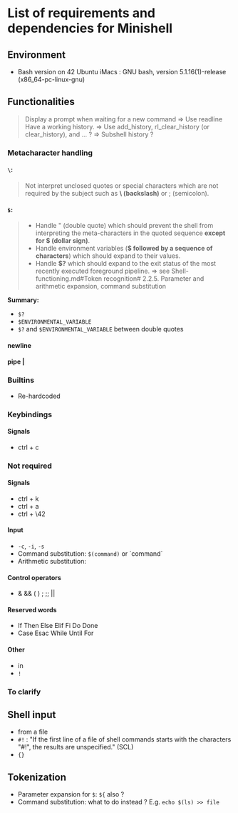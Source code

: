 # List of requirements and dependencies for Minishell

## Environment
- Bash version on 42 Ubuntu iMacs : GNU bash, version 5.1.16(1)-release (x86_64-pc-linux-gnu)

## Functionalities
> Display a prompt when waiting for a new command
=> Use readline
> Have a working history.
=> Use add_history, rl_clear_history (or clear_history), and ... ?
=> Subshell history ?

### Metacharacter handling
#### `\`:
> Not interpret unclosed quotes or special characters which are not required by the
subject such as **\ (backslash)** or ; (semicolon).


#### `$`:
> - Handle " (double quote) which should prevent the shell from interpreting the meta-characters in the quoted sequence **except for \$ (dollar sign)**.
> - Handle environment variables (**\$ followed by a sequence of characters**) which should expand to their values.
> - Handle **$?** which should expand to the exit status of the most recently executed foreground pipeline.
=> see Shell-functioning.md#Token recognition# 2.2.5. Parameter and arithmetic expansion, command substitution

**Summary:**
- `$?`
- `$ENVIRONMENTAL_VARIABLE`
- `$?` and `$ENVIRONMENTAL_VARIABLE` between double quotes

#### newline

#### pipe  |


### Builtins
- Re-hardcoded

### Keybindings
#### Signals
- ctrl + c


### Not required
#### Signals
- ctrl + k
- ctrl + a
- ctrl + \42

#### Input
- `-c`, `-i`, `-s`
- Command substitution: `$(command)` or \`command\`
- Arithmetic substitution: 

#### Control operators
- &   &&   (   )   ;   ;;    ||

#### Reserved words
- If    Then    Else    Elif    Fi    Do    Done
- Case    Esac    While    Until    For

#### Other
- in
- `!`



### To clarify
## Shell input
- from a file
- `#!` : "If the first line of a file of shell commands starts with the characters "#!", the results are unspecified." (SCL)
- `{}`

## Tokenization
- Parameter expansion for `$`: `${` also ?
- Command substitution: what to do instead ? E.g. `echo $(ls) >> file`